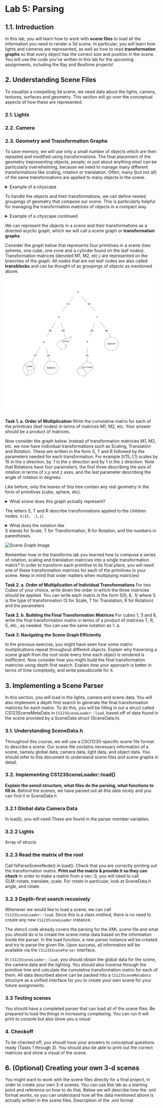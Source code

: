 # Lab 5: Parsing

## 1.1. Introduction

In this lab, you will learn how to work with **scene files** to load all the information you need to render a 3d scene. In particular, you will learn how lights and cameras are represented, as well as how to read **transformation graphs** so that every object has the correct size and position in the scene. You will use the code you’ve written in this lab for the upcoming assignments, including the Ray and Realtime projects!

## 2. Understanding Scene Files

To visualize a compelling 3d scene, we need data about the lights, camera, textures, surfaces and geometry. This section will go over the conceptual aspects of how these are represented.

### 2.1. Lights

### 2.2. Camera

### 2.3. Geometry and Transformation Graphs

To save memory, we will use only a small number of objects which are then repeated and modified using transformations. The final placement of the geometry (representing objects, people, or just about anything else) can be particularly overwhelming, because we need to manage many different transformations like scaling, rotation or translation. Often, many (but not all) of the same transformations are applied to many objects in the scene.

<details>
  <summary>Example of a cityscape</summary>
If our scene is a city, it would be senseless to describe the positions of all the windows by their distance from the center of the city. It would be much more sensible to describe each window's position relative to the building it is part of, and describe the building's position relative to its neighborhood, and finally the neighborhood's position relative to the center of the city.
</details>

To handle the objects and their transformations, we can define nested groupings of geometry that compose our scene. This is particularly helpful for managing the transformation matrices of objects in a compact way.

<details>
  <summary>Example of a cityscape continued</summary>
In our city, we can define a first grouping as the neighborhoods, which can themselves be made up of sub-groupings consisting of buildings, which can be made of further sub-groupings of windows, doors and roofs, until we get to the primitives like cubes, pyramids, and cylinders. 
</details>

We can represent the objects in a scene and their transformations as a directed acyclic graph, which we will call a scene graph or **transformation graphs**.

Consider the graph below that represents four primitives in a scene (two spheres, one cube, one cone and a cylinder found on the leaf nodes). Transformation matrices (denoted M1, M2, etc.) are represented on the branches of the graph. All nodes that are not leaf nodes are also called **transblocks** and can be thought of as groupings of objects as mentioned above.

![Scene Graph Image](img/Parsing_Lab_Simple_Graph.jpg)


**Task 1. a. Order of Multiplication**
Write the cumulative matrix for each of the primitives (leaf nodes) in terms of matrices M1, M2, etc. Your answer should be a product of matrices.


Now consider the graph below. Instead of transformation matricies M1, M2, etc. we now have individual transformations such as Scaling, Translation and Rotation. These are written in the form S, T and R followed by the parameters needed for each transformation. For example S(15,.1,1) scales by 15 in the x direction, by .1 in the y direction and by 1 in the z direction. Note that Rotations have four parameters, the first three describing the axis of rotation in terms of x,y and z axes, and the last parameter describing the angle of rotation in degrees.

Like before, only the leaves of this tree contain any real geometry in the form of primitives (cube, sphere, etc). 
<details>
  <summary>What scene does this graph actually represent?</summary>
It represents a simplified version of our city example. We have divided our model into two districts (Willow Street and Main Street). Each of these districts has a road which is made of one cube that is stretched in the x and squished in the y, as well as a building. Each building is made up of a cube and a door, which is also made up of two cubes! In total we have 8 primitives, all of which are cubes. 
</details>

The letters S, T and R describe transformations applied to the children nodes.
```S(15, .1,1)```
<details>
  <summary>What does the notation like </summary>
We have divided our model into two districts (Willow Street and Main Street). Each of these districts has a road which is made of one cube that is stretched in the x and squished in the y, as well as a building. Each building is made up of a cube and a door, which is also made up of two cubes! In total we have 8 primitives, all of which are cubes. 
</details>
S stands for Scale, T for Transformation, R for Rotation, and the numbers in parentheses. 
 
![Scene Graph Image](img/Parsing_Lab_City_Graph_v4.jpg)


Remember how in the transforms lab you learned how to compose a series of rotation, scaling and translation matricies into a single transformation matrix? In order to transform each primitive to its final place, you will need one of these transformation matrices for each of the primitives in your scene.
Keep in mind that order matters when multiplying matricies!


**Task 2. a. Order of Multiplication of Individual Transformations**
For two Cubes of your choice, write down the order in which the three matricies should be applied. You can write each matrix in the form S(0, 6, .1) where S is the type of transformation (S for Scale, T for Translation, R for Rotation) and the parameters

**Task 2. b. Building the Final Transformation Matrices**
For cubes 1, 3 and 8, write the final transformation matrix in terms of a product of matrices T, R, S, etc., as needed. You can use the same notation as 1. a.

**Task 3. Navigating the Scene Graph Efficiently**

In the previous exercise, you might have seen how some matrix multiplications repeat throughout different objects.
Explain why traversing a scene graph from the root node every time each object is rendered is inefficient. Now consider how you might build the final transformation matricies using depth first search.
Explain how your approach is better in terms of time complexity, and write pseudocode for it.


## 3. Implementing a Scene Parser

In this section, you will load in the lights, camera and scene data. You will also implement a depth first search to generate the final transformation matrices for each matrix. To do this, you will be filling in out a struct called CS123SceneMetaData in `CS123SceneLoader::load`, based off of data found in the scene provided by a SceneData struct (SceneData.h).

### 3.1. Understanding SceneData.h

Throughout this course, we will use a CSCI1230-specific scene file format to describe a scene. Our scene file contains necessary information of a scene, namely global data, camera data, light data, and object data. You should refer to this document to understand scene files and scene graphs in detail.

### 3.2. Implementing CS123SceneLoader::load()
  **Explain the sencil structure, what files do the parsing, what functions to fill in.**
  Behind the scenes, we have parsed out all this data nicely and you can find it in SceneData.h
  
### 3.2.1 Global data Camera Data
  In load(), you will need 
  These are found in the parser member variables.
  
### 3.2.2 Lights
  Array of structs

### 3.2.3 Read the matrix of the root
  Call fsParseSceneNode() in load().
  Check that you are correctly printing out the transformation matrix. **Print out the matrix & provide it so they can check**
  In order to make a matrix from a vec::3, you will need to call GLM::rotate, translate, scale. For rotate in particular, look at SceneData.h angle, and rotate.
  
### 3.2.3 Depth-first search recusively 
  
Whenever we would like to load a scene, we can call `CS123SceneLoader::load`. Since this is a class method, there is no need to create any new `CS123SceneLoader` instance. 

The stencil code already covers the parsing for the XML scene file and what you should do is to create the scene meta-data based on the information inside the parser. In the load function, a new parser instance will be created and try to parse the given file. Upon success, all information will be available via the `CS123ISceneParser` interface.

In `CS123SceneLoader::load`, you should obtain the global data for the scene, the camera data and the lighting. You should also traverse through the primitive tree and calculate the cumulative transformation matrix for each of them. All data described above can be packed into a `CS123SceneMetaData` structure as a unified interface for you to create your own scene for your future assignments.

### 3.3 Testing scenes
  You should have a completed parser that can load all of the scene files. Be prepared to load the things in increasing complexing.
  You can run
  It will print to console but also show you a visual
  
  
### 4. Checkoff
To be checked off, you shoudl have your answers to conceptual questions ready (Tasks 1 through 3).
You should also be able to print out the correct matrices and show a visual of the scene.
  
## 6. (Optional) Creating your own 3-d scenes

You might want to work with the scene files directly for a final project, in order to create your own 3-d scenes. You can use this lab as a starting point and reference on how to do that. Below we will describe how the .xml format works, so you can understand how all the data mentioned above is actually written in the scene files.
Description of the .xml format
  
